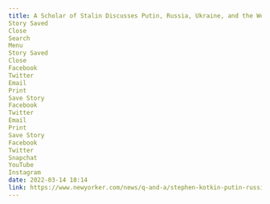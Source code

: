 ```yaml
---
title: A Scholar of Stalin Discusses Putin, Russia, Ukraine, and the West | The New Yorker
Story Saved
Close
Search
Menu
Story Saved
Close
Facebook
Twitter
Email
Print
Save Story
Facebook
Twitter
Email
Print
Save Story
Facebook
Twitter
Snapchat
YouTube
Instagram
date: 2022-03-14 18:14
link: https://www.newyorker.com/news/q-and-a/stephen-kotkin-putin-russia-ukraine-stalin
---
```


